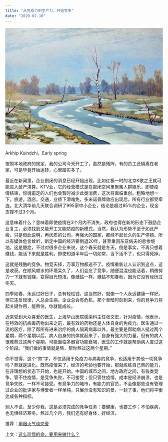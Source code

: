 ```yaml
---
title: "从免疫力到生产力，开始竞争"
date: "2020-02-10"
---
```


![连岳文章](images/连岳文章picture-8.jpg)

Arkhip Kuindzhi，Early spring

  

按照本地政府的规定，我的公司今天开工了，虽然是残阵，有的员工还隔离在老家，可是毕竟开始运转，心里踏实多了。  

  

最近在新闻里，企业倒闭的消息已经开始出现，比如红极一时的北京K歌之王就可能进入破产清算。KTV业，它的经营模式是在密闭空间里聚集人群娱乐，即使疫情结束，惊魂甫定的人们也会暂时减少此类消费，这次将面临重创。粗略地想一下，旅游，酒店，交通，业绩下滑难免，多米诺骨牌效应出现后，所有行业都受牵连。北大清华前几天联合调研了995家中小企业，结论是超过85%的企业，现金支撑不过3个月。  

  

这意味着什么？意味着即使疫情在3个月内不消失，政府也得在新的形态下鼓励企业复工，必须找到又能开工又能防疫的新模式。当然，我认为形势不至于如此严峻，只是借此说明，再优质的公司，再强大的国家，都经不起长久的生产停顿。所以有媒体危言耸听，断定中国的经济要倒退20年，甚至重回东亚病夫的悲惨境地。这是臆症，不过对很多企业来说，这个春天就是冬天，倒是事实，不再只想着赚钱，能活下来就是胜利。即使知道半年后一切如常，当下活不了，也只得死掉。

  

这就是残酷的竞争。物竞天择，万事万物都逃不了。疫情重新让人认识到这点，这是收获。在顺风顺水的环境呆久了，人们会忘了竞争，随便混混也能活着，稍微努力一下就有钱赚，变得目光短浅，像蟪蛄一样。蟪蛄不知春秋，因为它没有经历过冬天。

  

四季如春，永远过好日子，总有轻松钱，这当然好，就像一个人永远健康一样好。但它违反规律，人总会生病，企业总会有危机，那个至暗时刻到来，你的竞争力将起关键作用，能熬住，你就能成长。  

  

近来受到大众喜爱的医生，上海华山医院感染科主任张文宏，针对疫情，他表示，在特效的抗病毒药物出来之前，最有效的药物还是人体自身的免疫力。医生通过一流的医疗，除了帮所有进来治疗的病人隔离病毒以外，最主要是帮助病人挺过两个星期，两个星期以后，病人自身的抗体就起来了，自身有强大的力量，但有的病人很难熬过这两个星期，可能面临多器官功能衰竭，医生的工作就是帮助病人度过这个阶段。“我们做的事情就是熬，帮你熬过这两个星期。”

  

你不觉得，这个“熬”字，不仅适用于免疫力与病毒的竞争，也适用于其他一切竞争吗？熬就是进化。既然疫情来了，经济的考验也要开始，那就练练自己熬的能力，在非理想的状态下开始，也是开始。中国的城市之间，地方政府之间，有各类竞争。管不住疫情，是竞争失败，不可接受；但只管住疫情，成本是经济崩溃，也是竞争失败，一样不可接受。有竞争力的城市，有能力的官员，不会像那些没有管理过企业的批评家与博爱者一样单纯，只展示没有知识的爱，一封了事，他们将平衡达成各种指标。  

  

别人不说，至少你我，这是必须完成的竞争任务：要健康，也要工作；不怕疾病，也无惧经济寒冬。熬过几个月，我们还有好身体，好经济。  

  

推荐：[用烟火气谈恋爱](http://mp.weixin.qq.com/s?__biz=MjM5NDU0Mjk2MQ==&mid=2651635655&idx=1&sn=fe42f3a91121745497ca4a4b1f4eb584&chksm=bd7e3bd98a09b2cfc0d069857919fb578100f2d8d9186def888d01ff8b8a3c616ea6d88c67dd&scene=21#wechat_redirect)

上文：[这么珍惜的命，要用来做什么？](http://mp.weixin.qq.com/s?__biz=MjM5NDU0Mjk2MQ==&mid=2651637262&idx=1&sn=bb40379a6a5fc5b378144b27a201fd3f&chksm=bd7e42108a09cb0618f2e523bd5aee8516960a09dafbf138c2461200e68f30d7056206db334d&scene=21#wechat_redirect)
